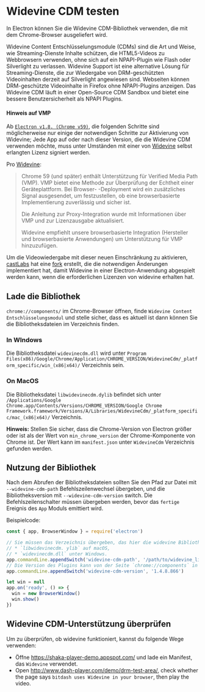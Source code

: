 # Widevine CDM testen

In Electron können Sie die Widevine CDM-Bibliothek verwenden, die mit dem Chrome-Browser ausgeliefert wird.

Widevine Content Entschlüsselungsmodule (CDMs) sind die Art und Weise, wie Streaming-Dienste Inhalte schützen, die HTML5-Videos zu Webbrowsern verwenden, ohne sich auf ein NPAPI-Plugin wie Flash oder Silverlight zu verlassen. Widevine Support ist eine alternative Lösung für Streaming-Dienste, die zur Wiedergabe von DRM-geschützten Videoinhalten derzeit auf Silverlight angewiesen sind. Webseiten können DRM-geschützte Videoinhalte in Firefox ohne NPAPI-Plugins anzeigen. Das Widevine CDM läuft in einer Open-Source CDM Sandbox und bietet eine bessere Benutzersicherheit als NPAPI Plugins.

#### Hinweis auf VMP

Ab [`Electron v1.8. (Chrome v59)`](https://electronjs.org/releases#1.8.1), die folgenden Schritte sind möglicherweise nur einige der notwendigen Schritte zur Aktivierung von Widevine; Jede App auf oder nach dieser Version, die die Widevine CDM verwenden möchte, muss unter Umständen mit einer von [Widevine](https://www.widevine.com/) selbst erlangten Lizenz signiert werden.

Pro [Widevine](https://www.widevine.com/):

> Chrome 59 (und später) enthält Unterstützung für Verified Media Path (VMP). VMP bietet eine Methode zur Überprüfung der Echtheit einer Geräteplattform. Bei Browser- -Deployment wird ein zusätzliches Signal ausgesendet, um festzustellen, ob eine browserbasierte Implementierung zuverlässig und sicher ist.
> 
> Die Anleitung zur Proxy-Integration wurde mit Informationen über VMP und zur Lizenzausgabe aktualisiert.
> 
> Widevine empfiehlt unsere browserbasierte Integration (Hersteller und browserbasierte Anwendungen) um Unterstützung für VMP hinzuzufügen.

Um die Videowiedergabe mit dieser neuen Einschränkung zu aktivieren, [castLabs](https://castlabs.com/open-source/downstream/) hat eine [fork](https://github.com/castlabs/electron-releases) erstellt, die die notwendigen Änderungen implementiert hat, damit Widevine in einer Electron-Anwendung abgespielt werden kann, wenn die erforderlichen Lizenzen von widevine erhalten hat.

## Lade die Bibliothek

`chrome://components/` im Chrome-Browser öffnen, finde `Widevine Content Entschlüsselungsmodul` und stelle sicher, dass es aktuell ist dann können Sie die Bibliotheksdateien im Verzeichnis finden.

### In WIndows

Die Bibliotheksdatei `widevinecdm.dll` wird unter `Program Files(x86)/Google/Chrome/Application/CHROME_VERSION/WidevineCdm/_platform_specific/win_(x86|x64)/` Verzeichnis sein.

### On MacOS

Die Bibliotheksdatei `libwidevinecdm.dylib` befindet sich unter `/Applications/Google Chrome.app/Contents/Versions/CHROME_VERSION/Google Chrome Framework.framework/Versions/A/Libraries/WidevineCdm/_platform_specific/mac_(x86|x64)/` Verzeichnis.

**Hinweis:** Stellen Sie sicher, dass die Chrome-Version von Electron größer oder ist als der Wert von `min_chrome_version` der Chrome-Komponente von Chrome ist. Der Wert kann im `manifest.json` unter `WidevineCdm` Verzeichnis gefunden werden.

## Nutzung der Bibliothek

Nach dem Abrufen der Bibliotheksdateien sollten Sie den Pfad zur Datei mit `--widevine-cdm-path` Befehlszeilenwechsel übergeben, und die Bibliotheksversion mit `--widevine-cdm-version` switch. Die Befehlszeilenschalter müssen übergeben werden, bevor das `fertige` Ereignis des `App` Moduls emittiert wird.

Beispielcode:

```javascript
const { app, BrowserWindow } = require('electron')

// Sie müssen das Verzeichnis übergeben, das hier die widevine Bibliothek enthält, es ist
// * `libwidevinecdm. ylib` auf macOS,
// * `widevinecdm.dll` unter Windows.
app.commandLine.appendSwitch('widevine-cdm-path', '/path/to/widevine_library')
// Die Version des Plugins kann von der Seite `chrome://components` in Chrome erhalten werden.
app.commandLine.appendSwitch('widevine-cdm-version', '1.4.8.866')

let win = null
app.on('ready', () => {
  win = new BrowserWindow()
  win.show()
})
```

## Widevine CDM-Unterstützung überprüfen

Um zu überprüfen, ob widevine funktioniert, kannst du folgende Wege verwenden:

* Öffne https://shaka-player-demo.appspot.com/ und lade ein Manifest, das `Widevine` verwendet.
* Open http://www.dash-player.com/demo/drm-test-area/, check whether the page says `bitdash uses Widevine in your browser`, then play the video.

